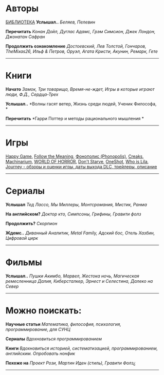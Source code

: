 # Авторы
[БИБЛИОТЕКА](https://openlibrary.org)
**Услышал..** *Беляев, Пелевин*

**Перечитать** *Конан Дойл, Дуглас Адамс, Грэм Симсион, Джек Лондон, Джонатан Сафран*

**Продолжить ознакомление** *Достоевский, Лев Толстой, Гончаров, TheMixas26, Ильф & Петров, Оруэл, Агата Кристи, Акунин, Ремарк, Гете*

---
# Книги
**Начато** *Замок, Три товарища, Время-не-ждет, Игры в которые играют люди, Ф.Д., Сердца-Трех*

**Услышал..** *Волны гасят ветер, Жизнь среди людей, Ученик Философа, *

**Перечитать** *Гарри Поттер и методы рационального мышления *

---
# Игры
[Happy Game](https://store.steampowered.com/app/1206060/Happy_Game/), [Follow the Meaning](https://store.steampowered.com/app/2720280/Follow_the_meaning/), [Фонополис (Phonopolis)](https://store.steampowered.com/app/1206070/Phonopolis/), [Creaks](https://store.steampowered.com/app/956030/Creaks/), [Machinarium](https://store.steampowered.com/app/40700/Machinarium/), [WORLD OF HORROR](https://store.steampowered.com/app/913740/WORLD_OF_HORROR/), [Don't Starve](https://store.steampowered.com/app/219740/Dont_Starve/), [OneShot](https://store.steampowered.com/app/420530/OneShot/), [Who is Lila](https://store.steampowered.com/app/1083830/Who_is_Lila/), [Journey - обзоры и оценки игры, даты выхода DLC, трейлеры, описание](https://www.igromania.ru/game/9888/Journey.html)

---
# Сериалы
**Услышал** *Тед Лассо, Мы Миллеры, Монтсромания, Мистик, Ранма*

**На английском?** *Доктор кто, Симпсоны, Грифины, Гравити фолз*

**Продолжить?** *Скорпион*

**Ждемс..** *Диванный Аналитик, Metal Family, Адский бос, Отель Хазбин, Цифровой цирк*

---
# Фильмы
**Услышал..** *Пушки Акимбо, Марвел, Жестока ночь, Магическая ремесленница Далия, Киберсталкер, Эрнест и Селестина, Далеко на Север*

---
# Можно поискать:
**Научные статьи** *Математика, философия, психология, программирование, для СУНЦ*


**Сериалы** *Вдохновиться программированием*


**Книги** *Вдохновиться историей, систематизацией, программированием, английским.*
*Опробовать нонфик*

**Похоже на** *Проект Рози, Мартин Иден (стиль), Гравити Фолз¿*

---
